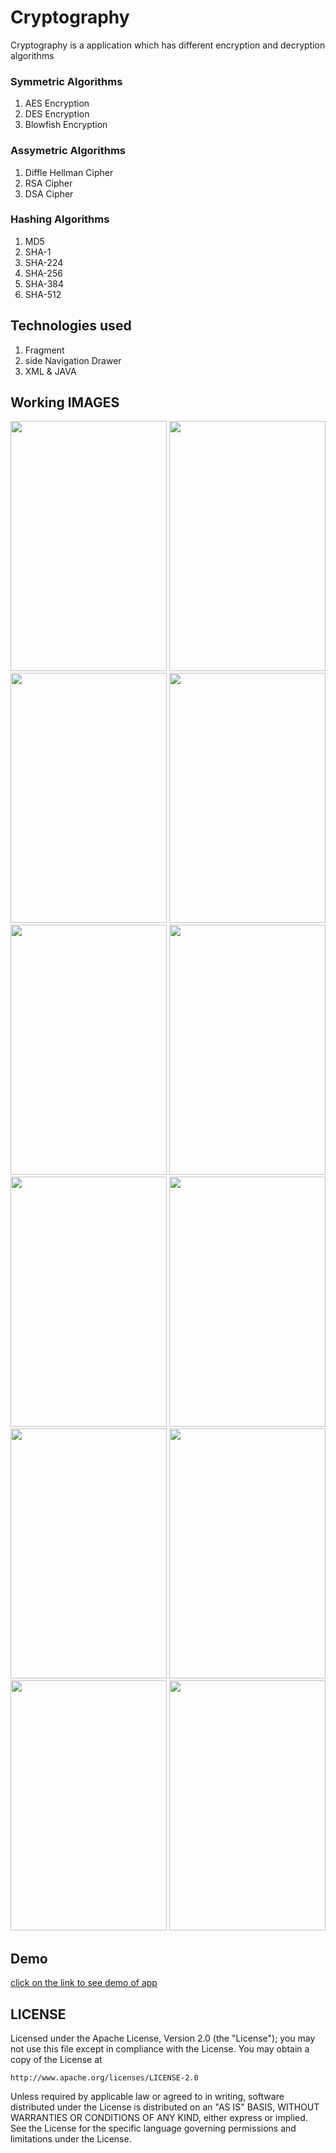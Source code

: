 # Cryptography
 Cryptography is a application which has different encryption and decryption algorithms 
### Symmetric Algorithms
1. AES Encryption
2. DES Encryption
3. Blowfish Encryption
### Assymetric Algorithms
1. Diffle Hellman Cipher
2. RSA Cipher
3. DSA Cipher
### Hashing Algorithms
1. MD5
2. SHA-1
3. SHA-224
4. SHA-256
5. SHA-384
6. SHA-512
## Technologies used
1. Fragment
2. side Navigation Drawer
3. XML & JAVA
## Working IMAGES 
<img src="https://user-images.githubusercontent.com/85982995/134689325-9333ddf1-e526-4961-bd00-58692c722a90.png" width="250" height="400"></img>
<img src="https://user-images.githubusercontent.com/85982995/134689336-d07e6d96-dae3-433d-bb3e-69e0e7dce4e7.png" width="250" height="400"></img>
<img src="https://user-images.githubusercontent.com/85982995/134689339-236e9089-7062-4aa2-850b-291160d8b6d4.png" width="250" height="400"></img>
<img src="https://user-images.githubusercontent.com/85982995/134689340-4cd7c43d-92bf-46f9-954a-fdf2e9909791.png" width="250" height="400"></img>
<img src="https://user-images.githubusercontent.com/85982995/134689344-3f8cdfb2-7234-4b4f-ac0e-e2aa5adb0921.png" width="250" height="400"></img>
<img src="https://user-images.githubusercontent.com/85982995/134689350-7cb38039-8504-441b-8379-d9db268e5e0a.png" width="250" height="400"></img>
<img src="https://user-images.githubusercontent.com/85982995/134689352-9ec86cc4-dfb6-4499-bfdd-ef90210d450c.png" width="250" height="400"></img>
<img src="https://user-images.githubusercontent.com/85982995/134689357-59d8842e-07cf-4bed-87fb-f07561c7d149.png" width="250" height="400"></img>
<img src="https://user-images.githubusercontent.com/85982995/134689360-9281258c-2c5e-4861-a8e8-60f625e8145d.png" width="250" height="400"></img>
<img src="https://user-images.githubusercontent.com/85982995/134689363-3b135d10-26ef-450e-8f2a-df31de8e8c8c.png" width="250" height="400"></img>
<img src="https://user-images.githubusercontent.com/85982995/134689368-88f255b9-f0e7-424c-b161-63b846e6b7e7.png" width="250" height="400"></img>
<img src="https://user-images.githubusercontent.com/85982995/134689371-dc83372d-8b84-438c-8de2-2135d771d27b.png" width="250" height="400"></img>
## Demo
<a href="https://youtu.be/CXk_Ls2zH6M" target="_blank" >click on the link to see demo of app</a>
## LICENSE
  
  Licensed under the Apache License, Version 2.0 (the "License");
you may not use this file except in compliance with the License.
You may obtain a copy of the License at

    http://www.apache.org/licenses/LICENSE-2.0

Unless required by applicable law or agreed to in writing, software
distributed under the License is distributed on an "AS IS" BASIS,
WITHOUT WARRANTIES OR CONDITIONS OF ANY KIND, either express or implied.
See the License for the specific language governing permissions and
limitations under the License.



